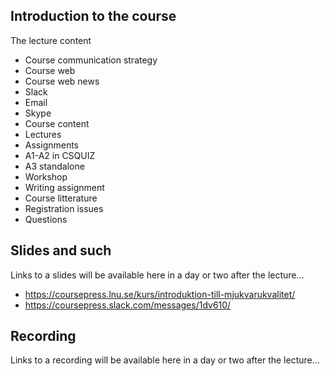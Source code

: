## Introduction to the course

The lecture content
* Course communication strategy
 * Course web
  * Course web news
 * Slack
 * Email
 * Skype
* Course content
 * Lectures
 * Assignments
  * A1-A2 in CSQUIZ
  * A3 standalone
  * Workshop
  * Writing assignment
* Course litterature
* Registration issues
* Questions

## Slides and such
Links to a slides will be available here in a day or two after the lecture...

 * https://coursepress.lnu.se/kurs/introduktion-till-mjukvarukvalitet/
 * https://coursepress.slack.com/messages/1dv610/

## Recording
Links to a recording will be available here in a day or two after the lecture...
